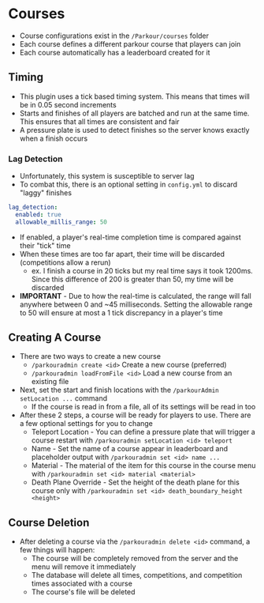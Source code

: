 # Courses

* Course configurations exist in the `/Parkour/courses` folder
* Each course defines a different parkour course that players can join
* Each course automatically has a leaderboard created for it

## Timing

* This plugin uses a tick based timing system. This means that times will be in 0.05 second increments
* Starts and finishes of all players are batched and run at the same time. This ensures that all times are consistent and fair
* A pressure plate is used to detect finishes so the server knows exactly when a finish occurs

### Lag Detection

* Unfortunately, this system is susceptible to server lag
* To combat this, there is an optional setting in `config.yml` to discard "laggy" finishes

```yaml
lag_detection:
  enabled: true
  allowable_millis_range: 50
```

* If enabled, a player's real-time completion time is compared against their "tick" time
* When these times are too far apart, their time will be discarded (competitions allow a rerun)
  * ex. I finish a course in 20 ticks but my real time says it took 1200ms. Since this difference of 200 is greater than 50, my time will be discarded
* **IMPORTANT** - Due to how the real-time is calculated, the range will fall anywhere between 0 and \~45 milliseconds. Setting the allowable range to 50 will ensure at most a 1 tick discrepancy in a player's time

## Creating A Course

* There are two ways to create a new course
  * `/parkouradmin create <id>` Create a new course (preferred)
  * `/parkouradmin loadFromFile <id>` Load a new course from an existing file
* Next, set the start and finish locations with the `/parkourAdmin setLocation ...` command
  * If the course is read in from a file, all of its settings will be read in too
* After these 2 steps, a course will be ready for players to use. There are a few optional settings for you to change
  * Teleport Location - You can define a pressure plate that will trigger a course restart with `/parkouradmin setLocation <id> teleport`
  * Name - Set the name of a course appear in leaderboard and placeholder output with `/parkouradmin set <id> name ...`
  * Material - The material of the item for this course in the course menu with `/parkouradmin set <id> material <material>`
  * Death Plane Override - Set the height of the death plane for this course only with `/parkouradmin set <id> death_boundary_height <height>`

## Course Deletion

* After deleting a course via the `/parkouradmin delete <id>` command, a few things will happen:
  * The course will be completely removed from the server and the menu will remove it immediately
  * The database will delete all times, competitions, and competition times associated with a course
  * The course's file will be deleted
